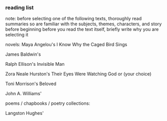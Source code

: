 ### reading list
note: before selecting one of the following texts, thoroughly read summaries so are familiar with the subjects, themes, characters, and story before beginning
before you read the text itself, briefly write why you are selecting it 

novels:
Maya Angelou's I Know Why the Caged Bird Sings

James Baldwin's 

Ralph Ellison's Invisible Man

Zora Neale Hurston's Their Eyes Were Watching God or (your choice)

Toni Morrison's Beloved

John A. Williams'

poems / chapbooks / poetry collections:

Langston Hughes'
